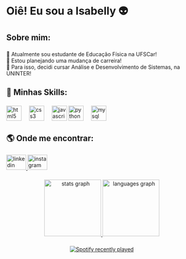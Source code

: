 <h1 align="left">Oiê! Eu sou a Isabelly 👽</h1>

###

<h2 align="left">Sobre mim:</h2>

###

<p align="left">🔭 Atualmente sou estudante de Educação Física na UFSCar!<br>🤔 Estou planejando uma mudança de carreira!<br>💬 Para isso, decidi cursar Análise e Desenvolvimento de Sistemas, na UNINTER!</p>

###

<h2 align="left">🚀 Minhas Skills:</h2>

###

<div align="left">
  <img src="https://cdn.jsdelivr.net/gh/devicons/devicon/icons/html5/html5-original.svg" height="40" alt="html5 logo"  />
  <img width="12" />
  <img src="https://cdn.jsdelivr.net/gh/devicons/devicon/icons/css3/css3-original.svg" height="40" alt="css3 logo"  />
  <img width="12" />
  <img src="https://cdn.jsdelivr.net/gh/devicons/devicon/icons/javascript/javascript-original.svg" height="40" alt="javascript logo"  />
  <img src="https://cdn.jsdelivr.net/gh/devicons/devicon/icons/python/python-original.svg" height="40" alt="python logo"  />
  <img width="12" />
  <img src="https://cdn.jsdelivr.net/gh/devicons/devicon/icons/mysql/mysql-original.svg" height="40" alt="mysql logo"  />
</div>

###

<h2 align="left">🌎 Onde me encontrar:</h2>

###

<div align="left">
  <a href="https://www.linkedin.com/in/isabelly-pereira-neto/" target="_blank">
    <img src="https://raw.githubusercontent.com/maurodesouza/profile-readme-generator/master/src/assets/icons/social/linkedin/default.svg" width="52" height="40" alt="linkedin logo"  />
  </a>
  <a href="https://www.instagram.com/umaisaduasbeli/" target="_blank">
    <img src="https://raw.githubusercontent.com/maurodesouza/profile-readme-generator/master/src/assets/icons/social/instagram/default.svg" width="52" height="40" alt="instagram logo"  />

</div>

###

<div align="center">
  <img src="https://github-readme-stats.vercel.app/api?username=umaisaduasbeli&hide_title=false&hide_rank=false&show_icons=true&include_all_commits=true&count_private=true&disable_animations=true&theme=blue-green&locale=pt-br&hide_border=false&order=1" height="150" alt="stats graph"  />
  <img src="https://github-readme-stats.vercel.app/api/top-langs?username=umaisaduasbeli&locale=pt-br&hide_title=false&layout=compact&card_width=320&langs_count=5&theme=blue-green&hide_border=false&order=2" height="150" alt="languages graph"  />
</div>

###

<div align="center">
  <a href="https://open.spotify.com/user/227ozu5el4spipyzphhfp3ikq">
    <img src="https://spotify-recently-played-readme.vercel.app/api?user=227ozu5el4spipyzphhfp3ikq&count=5&unique=false" alt="Spotify recently played"  />
  </a>
</div>

###
